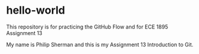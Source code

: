 # hello-world
This repository is for practicing the GitHub Flow and for ECE 1895 Assignment 13

My name is Philip Sherman and this is my Assignment 13 Introduction to Git.
